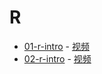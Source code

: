 # R

- [01-r-intro](./01-r-intro.Rmd) - [视频](https://www.bilibili.com/video/BV1Ey4y1e71P/)
- [02-r-intro](./02-r-intro.R) - [视频](https://www.bilibili.com/video/BV1JV411t76E)
